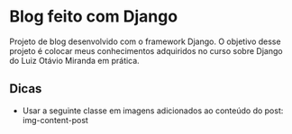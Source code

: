 # Blog feito com Django
Projeto de blog desenvolvido com o framework Django. O objetivo desse projeto é colocar meus conhecimentos adquiridos no curso sobre Django do Luiz Otávio Miranda em prática.

## Dicas
- Usar a seguinte classe em imagens adicionados ao conteúdo do post: img-content-post
